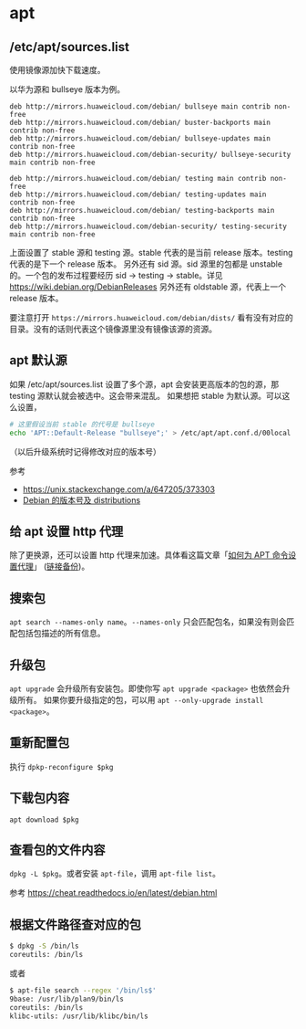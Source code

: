 # apt

## /etc/apt/sources.list

使用镜像源加快下载速度。

以华为源和 bullseye 版本为例。

```
deb http://mirrors.huaweicloud.com/debian/ bullseye main contrib non-free
deb http://mirrors.huaweicloud.com/debian/ buster-backports main contrib non-free
deb http://mirrors.huaweicloud.com/debian/ bullseye-updates main contrib non-free
deb http://mirrors.huaweicloud.com/debian-security/ bullseye-security main contrib non-free

deb http://mirrors.huaweicloud.com/debian/ testing main contrib non-free
deb http://mirrors.huaweicloud.com/debian/ testing-updates main contrib non-free
deb http://mirrors.huaweicloud.com/debian/ testing-backports main contrib non-free
deb http://mirrors.huaweicloud.com/debian-security/ testing-security main contrib non-free
```

上面设置了 stable 源和 testing 源。stable 代表的是当前 release 版本。testing 代表的是下一个 release 版本。
另外还有 sid 源。sid 源里的包都是 unstable 的。一个包的发布过程要经历 sid -> testing -> stable。详见 https://wiki.debian.org/DebianReleases
另外还有 oldstable 源，代表上一个 release 版本。


要注意打开 `https://mirrors.huaweicloud.com/debian/dists/` 看有没有对应的目录。没有的话则代表这个镜像源里没有镜像该源的资源。

## apt 默认源

如果 /etc/apt/sources.list 设置了多个源，apt 会安装更高版本的包的源，那 testing 源默认就会被选中。这会带来混乱。
如果想把 stable 为默认源。可以这么设置，

```sh
# 这里假设当前 stable 的代号是 bullseye
echo 'APT::Default-Release "bullseye";' > /etc/apt/apt.conf.d/00local
```

（以后升级系统时记得修改对应的版本号）

参考

- https://unix.stackexchange.com/a/647205/373303
- [Debian 的版本号及 distributions](https://archive.ph/i4N0T)

## 给 apt 设置 http 代理

除了更换源，还可以设置 http 代理来加速。具体看这篇文章「[如何为 APT 命令设置代理](https://linux.cn/article-15815-1.html)」 ([链接备份](https://archive.md/HBhB4))。

## 搜索包

`apt search --names-only name`。`--names-only` 只会匹配包名，如果没有则会匹配包括包描述的所有信息。

## 升级包

`apt upgrade` 会升级所有安装包。即使你写 `apt upgrade <package>` 也依然会升级所有。
如果你要升级指定的包，可以用 `apt --only-upgrade install <package>`。

## 重新配置包

执行 `dpkp-reconfigure $pkg`

## 下载包内容

`apt download $pkg`

## 查看包的文件内容

`dpkg -L $pkg`。或者安装 `apt-file`，调用 `apt-file list`。

参考 https://cheat.readthedocs.io/en/latest/debian.html

## 根据文件路径查对应的包

```sh
$ dpkg -S /bin/ls
coreutils: /bin/ls
```

或者

```sh
$ apt-file search --regex '/bin/ls$'
9base: /usr/lib/plan9/bin/ls
coreutils: /bin/ls
klibc-utils: /usr/lib/klibc/bin/ls
```
